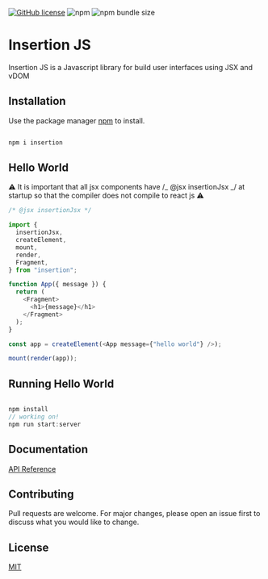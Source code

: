 [![GitHub license](https://img.shields.io/github/license/Crew-Dev/Insertion-JS)](https://github.com/Crew-Dev/Insertion-JS/blob/master/Licence.txt) ![npm](https://img.shields.io/npm/v/insertion) ![npm bundle size](https://img.shields.io/bundlephobia/min/insertion)

# Insertion JS

Insertion JS is a Javascript library for build user interfaces using JSX and vDOM

## Installation

Use the package manager [npm](https://www.npmjs.com/package/insertion) to install.

```javascript

npm i insertion

```

## Hello World

⚠ It is important that all jsx components have /_ @jsx insertionJsx _/ at startup so that the compiler does not compile to react js ⚠

```javascript
/* @jsx insertionJsx */

import {
  insertionJsx,
  createElement,
  mount,
  render,
  Fragment,
} from "insertion";

function App({ message }) {
  return (
    <Fragment>
      <h1>{message}</h1>
    </Fragment>
  );
}

const app = createElement(<App message={"hello world"} />);

mount(render(app));
```

## Running Hello World

```javascript

npm install
// working on!
npm run start:server

```

## Documentation

[API Reference](/documentation/api.md)

## Contributing

Pull requests are welcome. For major changes, please open an issue first to discuss what you would like to change.

## License
[MIT](https://opensource.org/licenses/MIT)
